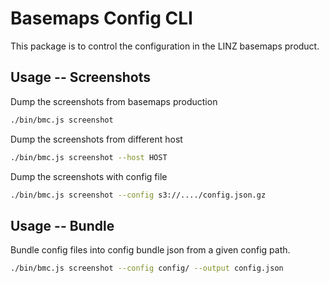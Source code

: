 # Basemaps Config CLI

This package is to control the configuration in the LINZ basemaps product.

## Usage -- Screenshots

Dump the screenshots from basemaps production

```bash
./bin/bmc.js screenshot
```

Dump the screenshots from different host

```bash
./bin/bmc.js screenshot --host HOST

```

Dump the screenshots with config file

```bash
./bin/bmc.js screenshot --config s3://..../config.json.gz

```

## Usage -- Bundle

Bundle config files into config bundle json from a given config path.

```bash
./bin/bmc.js screenshot --config config/ --output config.json
```
